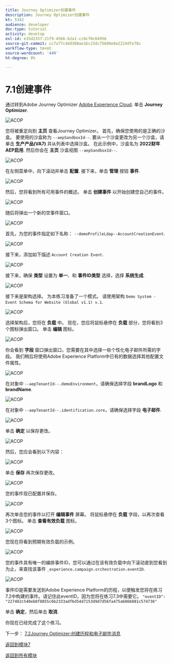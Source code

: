 ```yaml
---
title: Journey Optimizer创建事件
description: Journey Optimizer创建事件
kt: 5342
audience: developer
doc-type: tutorial
activity: develop
exl-id: e35d2357-21f9-4566-b2a1-cc0cf0c64956
source-git-commit: cc7a77c4dd380ae1bc23dc75608e8e2224dfe78c
workflow-type: tm+mt
source-wordcount: '449'
ht-degree: 0%

---
```


# 7.1创建事件

通过转到Adobe Journey Optimizer [Adobe Experience Cloud](https://experience.adobe.com). 单击 **Journey Optimizer**.

![ACOP](./images/acophome.png)

您将被重定向到 **主页**  查看Journey Optimizer。 首先，确保您使用的是正确的沙盒。 要使用的沙盒称为 `--aepSandboxId--`. 要从一个沙盒更改为另一个沙盒，请单击 **生产产品(VA7)** 并从列表中选择沙盒。 在此示例中，沙盒名为 **2022财年AEP启用**. 然后你会在 **主页** 沙盒视图 `--aepSandboxId--`.

![ACOP](./images/acoptriglp.png)

在左侧菜单中，向下滚动并单击 **配置**. 接下来，单击 **管理** 按钮 **事件**.

![ACOP](./images/acopmenu.png)

然后，您将看到所有可用事件的概述。 单击 **创建事件** 以开始创建您自己的事件。

![ACOP](./images/emptyevent.png)

随后将弹出一个新的空事件窗口。

![ACOP](./images/emptyevent1.png)

首先，为您的事件指定如下名称： `--demoProfileLdap--AccountCreationEvent`.

![ACOP](./images/eventname.png)

接下来，添加如下描述 `Account Creation Event`.

![ACOP](./images/eventdescription.png)

接下来，确保 **类型** 设置为 **单一**、和 **事件ID类型** 选择，选择 **系统生成**.

![ACOP](./images/eventidtype.png)

接下来是架构选择。 为本练习准备了一个模式。 请使用架构 `Demo System - Event Schema for Website (Global v1.1) v.1`.

![ACOP](./images/eventschema.png)

选择架构后，您将在 **负载** 中。 现在，您应将鼠标悬停在 **负载** 部分，您将看到3个图标弹出窗口。 单击 **编辑** 图标。

![ACOP](./images/eventpayload.png)

你会看到 **字段** 窗口弹出窗口，您需要在其中选择一些个性化电子邮件所需的字段。  我们稍后将使用Adobe Experience Platform中已有的数据选择其他配置文件属性。

![ACOP](./images/eventfields.png)

在对象中 `--aepTenantId--.demoEnvironment`，请确保选择字段 **brandLogo** 和 **brandName**.

![ACOP](./images/eventpayloadbr.png)

在对象中 `--aepTenantId--.identification.core`，请确保选择字段 **电子邮件**.

![ACOP](./images/eventpayloadbrid.png)

单击 **确定** 以保存更改。

![ACOP](./images/saveok.png)

然后，您应会看到以下内容：

![ACOP](./images/eventsave.png)

单击 **保存** 再次保存更改。

![ACOP](./images/save1.png)

您的事件现已配置并保存。

![ACOP](./images/eventdone.png)

再次单击您的事件以打开 **编辑事件** 屏幕。 将鼠标悬停在 **负载** 字段，以再次查看3个图标。 单击 **查看有效负载** 图标。

![ACOP](./images/viewevent.png)

您现在将看到预期有效负载的示例。

![ACOP](./images/fullpayload.png)

您的事件具有唯一的编排事件ID，您可以通过在该有效负载中向下滚动直到您看到为止，来查找该事件 `_experience.campaign.orchestration.eventID`.

![ACOP](./images/payloadeventID.png)

事件ID是需要发送到Adobe Experience Platform的历程，以便触发您将在练习7.2中构建的事件。请记住此eventID，因为您将在练习7.3中需要它。
`"eventID": "227402c540eb8f8855c6b2333adf6d54d7153d9d7d56fa475a6866081c574736"`

单击 **确定**，然后单击 **取消**.

你现在已经完成了这个练习。

下一步： [7.2Journey Optimizer:创建历程和电子邮件消息](./ex2.md)

[返回到模块7](./journey-orchestration-create-account.md)

[返回到所有模块](../../overview.md)
